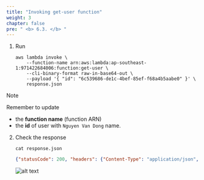 ```yaml
---
title: "Invoking get-user function"
weight: 3
chapter: false
pre: " <b> 6.3. </b> "
---
```


1. Run

   ```shell
   aws lambda invoke \
       --function-name arn:aws:lambda:ap-southeast-1:971422684006:function:get-user \
       --cli-binary-format raw-in-base64-out \
       --payload '{ "id": "6c539686-de1c-4bef-85ef-f68a4b5aabe0" }' \
       response.json
   ```

> [!NOTE]
> Remember to update
>
> - the **function name** (function ARN)
> - the **id** of user with `Nguyen Van Dong` name.

2. Check the response

   ```
   cat response.json
   ```

   ```json
   {"statusCode": 200, "headers": {"Content-Type": "application/json", "Access-Control-Allow-Origin": "*"}, "body": "{\"updated_at\": \"2025-05-14T10:07:42\", \"created_at\": \"2025-05-14T10:07:42\", \"id\": \"6c539686-de1c-4bef-85ef-f68a4b5aabe0\", \"email\": \"nguyenvandong@gmail.com\", \"name\": \"Nguyen Van Dong\"}"}%
   ```

   ![alt text](/images/workshop-1/lambda-invoke-with-aws-cli--get-user.jpg)
